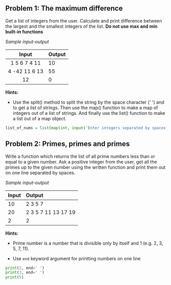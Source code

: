 ## Problem 1: The maximum difference

Get a list of integers from the user. Calculate and print difference between the largest and the smallest integers of the list. **Do not use max and min built-in functions**

*Sample input-output*

|    Input         |  Output        |
|:----------------:|:---------------|
| 1 5 6 7 4 11     | 10             |
| 4 -42 11 6 13    | 55             |
| 12               | 0              | 

**Hints:**

* Use the split() method to split the string by the space character (' ') and to get a list of strings. Then use the map() function to make a map of integers out of a list of strings. And finally use the list() function to make a list out of a map object. 
```python
list_of_nums = list(map(int, input('Enter integers separated by spaces: ').split()))
```

## Problem 2: Primes, primes and primes

Write a function which returns the list of all prime numbers less than or equal to a given number. Ask a positive integer from the user, get all the primes up to the given number using the written function and print them out on one line separated by spaces.

*Sample input-output*

|  Input  |  Output             |
|:------- |:--------------------|
| 10      | 2 3 5 7             |
| 20      | 2 3 5 7 11 13 17 19 |
| 2       | 2                   |

**Hints:**

* Prime number is a number that is divisible only by itself and 1 (e.g. 2, 3, 5, 7, 11).

* Use `end` keyword argument for printting numbers on one line
```python
print(2, end=' ')
print(3, end=' ')
print(5)
```
